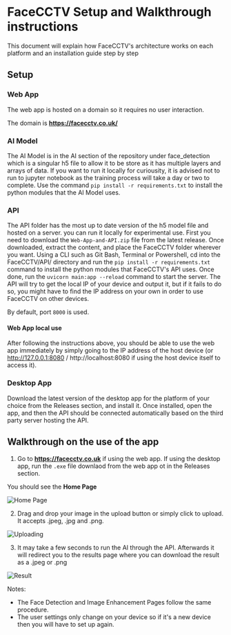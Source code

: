# FaceCCTV Setup and Walkthrough instructions

This document will explain how FaceCCTV's architecture works on each platform and an installation guide step by step

## Setup

### Web App

The web app is hosted on a domain so it requires no user interaction.

The domain is <b>https://facecctv.co.uk/</b>

### AI Model

The AI Model is in the AI section of the repository under face_detection which is a singular h5 file to allow it to be store as it has multiple layers and arrays of data. If you want to run it locally for curiousity, it is advised not to run to jupyter notebook as the training process will take a day or two to complete. Use the command `pip install -r requirements.txt` to install the python modules that the AI Model uses.

### API 

The API folder has the most up to date version of the h5 model file and hosted on a server. you can run it locally for experimental use.  First you need to download the `Web-App-and-API.zip` file from the latest release. Once downloaded, extract the content, and place the FaceCCTV folder wherever you want. Using a CLI such as Git Bash, Terminal or Powershell, cd into the FaceCCTV/API/ directory and run the `pip install -r requirements.txt` command to install the python modules that FaceCCTV's API uses. Once done, run the `uvicorn main:app --reload` command to start the server. The API will try to get the local IP of your device and output it, but if it fails to do so, you might have to find the IP address on your own in order to use FaceCCTV on other devices.

By default, port `8000` is used.

#### Web App local use

After following the instructions above, you should be able to use the web app immediately by simply going to the IP address of the host device (or http://127.0.0.1:8080 / http://localhost:8080 if using the host device itself to access it).

### Desktop App

Download the latest version of the desktop app for the platform of your choice from the Releases section, and install it. Once installed, open the app, and then the API should be connected automatically based on the third party server hosting the API.

## Walkthrough on the use of the app

1. Go to <b>https://facecctv.co.uk</b> if using the web app. If using the desktop app, run the `.exe` file downlaod from the web app ot in the Releases section.

You should see the <b>Home Page</b>

![Home Page](https://github.com/Parker06/FaceCCTV/blob/main/Screenshots/Main.png)

2. Drag and drop your image in the upload button or simply click to upload. It accepts .jpeg, .jpg and .png.

![Uploading](https://imgur.com/L9ZJSjZ.jpeg)

3. It may take a few seconds to run the AI through the API. Afterwards it will redirect you to the results page where you can download the result as a .jpeg or .png

![Result]()

Notes:

* The Face Detection and Image Enhancement Pages follow the same procedure.
* The user settings only change on your device so if it's a new device then you will have to set up again.
